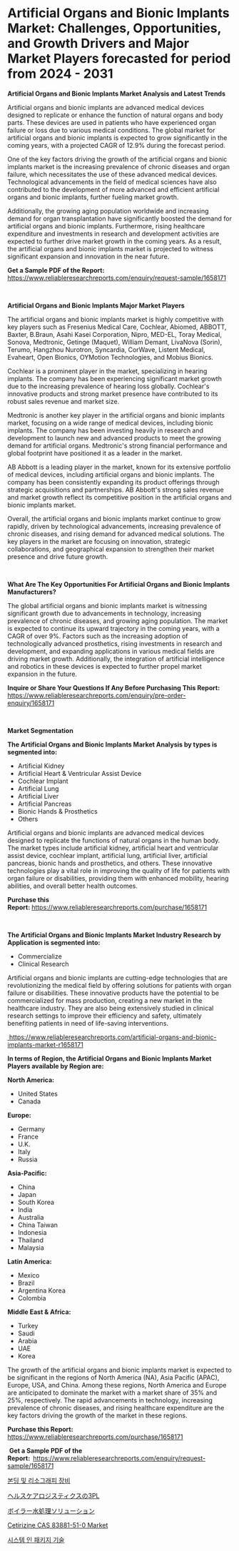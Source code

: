 <p><h1>Artificial Organs and Bionic Implants Market: Challenges, Opportunities, and Growth Drivers and Major Market Players forecasted for period from 2024 - 2031</h1></p><p><strong>Artificial Organs and Bionic Implants Market Analysis and Latest Trends</strong></p>
<p><p>Artificial organs and bionic implants are advanced medical devices designed to replicate or enhance the function of natural organs and body parts. These devices are used in patients who have experienced organ failure or loss due to various medical conditions. The global market for artificial organs and bionic implants is expected to grow significantly in the coming years, with a projected CAGR of 12.9% during the forecast period.</p><p>One of the key factors driving the growth of the artificial organs and bionic implants market is the increasing prevalence of chronic diseases and organ failure, which necessitates the use of these advanced medical devices. Technological advancements in the field of medical sciences have also contributed to the development of more advanced and efficient artificial organs and bionic implants, further fueling market growth.</p><p>Additionally, the growing aging population worldwide and increasing demand for organ transplantation have significantly boosted the demand for artificial organs and bionic implants. Furthermore, rising healthcare expenditure and investments in research and development activities are expected to further drive market growth in the coming years. As a result, the artificial organs and bionic implants market is projected to witness significant expansion and innovation in the near future.</p></p>
<p><strong>Get a Sample PDF of the Report:&nbsp;</strong> <a href="https://www.reliableresearchreports.com/enquiry/request-sample/1658171">https://www.reliableresearchreports.com/enquiry/request-sample/1658171</a></p>
<p>&nbsp;</p>
<p><strong>Artificial Organs and Bionic Implants Major Market Players</strong></p>
<p><p>The artificial organs and bionic implants market is highly competitive with key players such as Fresenius Medical Care, Cochlear, Abiomed, ABBOTT, Baxter, B.Braun, Asahi Kasei Corporation, Nipro, MED-EL, Toray Medical, Sonova, Medtronic, Getinge (Maquet), William Demant, LivaNova (Sorin), Terumo, Hangzhou Nurotron, Syncardia, CorWave, Listent Medical, Evaheart, Open Bionics, OYMotion Technologies, and Mobius Bionics.</p><p>Cochlear is a prominent player in the market, specializing in hearing implants. The company has been experiencing significant market growth due to the increasing prevalence of hearing loss globally. Cochlear's innovative products and strong market presence have contributed to its robust sales revenue and market size.</p><p>Medtronic is another key player in the artificial organs and bionic implants market, focusing on a wide range of medical devices, including bionic implants. The company has been investing heavily in research and development to launch new and advanced products to meet the growing demand for artificial organs. Medtronic's strong financial performance and global footprint have positioned it as a leader in the market.</p><p>AB Abbott is a leading player in the market, known for its extensive portfolio of medical devices, including artificial organs and bionic implants. The company has been consistently expanding its product offerings through strategic acquisitions and partnerships. AB Abbott's strong sales revenue and market growth reflect its competitive position in the artificial organs and bionic implants market.</p><p>Overall, the artificial organs and bionic implants market continue to grow rapidly, driven by technological advancements, increasing prevalence of chronic diseases, and rising demand for advanced medical solutions. The key players in the market are focusing on innovation, strategic collaborations, and geographical expansion to strengthen their market presence and drive future growth.</p></p>
<p>&nbsp;</p>
<p><strong>What Are The Key Opportunities For Artificial Organs and Bionic Implants Manufacturers?</strong></p>
<p><p>The global artificial organs and bionic implants market is witnessing significant growth due to advancements in technology, increasing prevalence of chronic diseases, and growing aging population. The market is expected to continue its upward trajectory in the coming years, with a CAGR of over 9%. Factors such as the increasing adoption of technologically advanced prosthetics, rising investments in research and development, and expanding applications in various medical fields are driving market growth. Additionally, the integration of artificial intelligence and robotics in these devices is expected to further propel market expansion in the future.</p></p>
<p><strong>Inquire or Share Your Questions If Any Before Purchasing This Report:</strong> <a href="https://www.reliableresearchreports.com/enquiry/pre-order-enquiry/1658171">https://www.reliableresearchreports.com/enquiry/pre-order-enquiry/1658171</a></p>
<p>&nbsp;</p>
<p><strong>Market Segmentation</strong></p>
<p><strong>The Artificial Organs and Bionic Implants Market Analysis by types is segmented into:</strong></p>
<p><ul><li>Artificial Kidney</li><li>Artificial Heart & Ventricular Assist Device</li><li>Cochlear Implant</li><li>Artificial Lung</li><li>Artificial Liver</li><li>Artificial Pancreas</li><li>Bionic Hands & Prosthetics</li><li>Others</li></ul></p>
<p><p>Artificial organs and bionic implants are advanced medical devices designed to replicate the functions of natural organs in the human body. The market types include artificial kidney, artificial heart and ventricular assist device, cochlear implant, artificial lung, artificial liver, artificial pancreas, bionic hands and prosthetics, and others. These innovative technologies play a vital role in improving the quality of life for patients with organ failure or disabilities, providing them with enhanced mobility, hearing abilities, and overall better health outcomes.</p></p>
<p><strong>Purchase this Report:&nbsp;</strong><a href="https://www.reliableresearchreports.com/purchase/1658171">https://www.reliableresearchreports.com/purchase/1658171</a></p>
<p>&nbsp;</p>
<p><strong>The Artificial Organs and Bionic Implants Market Industry Research by Application is segmented into:</strong></p>
<p><ul><li>Commercialize</li><li>Clinical Research</li></ul></p>
<p><p>Artificial organs and bionic implants are cutting-edge technologies that are revolutionizing the medical field by offering solutions for patients with organ failure or disabilities. These innovative products have the potential to be commercialized for mass production, creating a new market in the healthcare industry. They are also being extensively studied in clinical research settings to improve their efficiency and safety, ultimately benefiting patients in need of life-saving interventions.</p></p>
<p><a href="https://www.reliableresearchreports.com/artificial-organs-and-bionic-implants-market-r1658171">&nbsp;https://www.reliableresearchreports.com/artificial-organs-and-bionic-implants-market-r1658171</a></p>
<p><strong>In terms of Region, the Artificial Organs and Bionic Implants Market Players available by Region are:</strong></p>
<p>
    <p> <strong> North America: </strong>
        <ul>
            <li>United States</li>
            <li>Canada</li>
        </ul>
        </p> 
    <p> <strong> Europe: </strong>
        <ul>
            <li>Germany</li>
            <li>France</li>
            <li>U.K.</li>
            <li>Italy</li>
            <li>Russia</li>
        </ul>
        </p> 
    <p> <strong> Asia-Pacific: </strong>
        <ul>
            <li>China</li>
            <li>Japan</li>
            <li>South Korea</li>
            <li>India</li>
            <li>Australia</li>
            <li>China Taiwan</li>
            <li>Indonesia</li>
            <li>Thailand</li>
            <li>Malaysia</li>
        </ul>
        </p> 
    <p> <strong> Latin America: </strong>
        <ul>
            <li>Mexico</li>
            <li>Brazil</li>
            <li>Argentina Korea</li>
            <li>Colombia</li>
        </ul>
        </p> 
    <p> <strong> Middle East & Africa: </strong>
        <ul>
            <li>Turkey</li>
            <li>Saudi</li>
            <li>Arabia</li>
            <li>UAE</li>
            <li>Korea</li>
        </ul>
    </p>
    </p>
<p><p>The growth of the artificial organs and bionic implants market is expected to be significant in the regions of North America (NA), Asia Pacific (APAC), Europe, USA, and China. Among these regions, North America and Europe are anticipated to dominate the market with a market share of 35% and 25%, respectively. The rapid advancements in technology, increasing prevalence of chronic diseases, and rising healthcare expenditure are the key factors driving the growth of the market in these regions.</p></p>
<p><strong>Purchase this Report: </strong><a href="https://www.reliableresearchreports.com/purchase/1658171">https://www.reliableresearchreports.com/purchase/1658171</a></p>
<p>&nbsp;<strong>Get a Sample PDF of the Report:&nbsp;&nbsp;</strong><a href="https://www.reliableresearchreports.com/enquiry/request-sample/1658171">https://www.reliableresearchreports.com/enquiry/request-sample/1658171</a></p>
<p><strong></strong></p>
<p><p><a href="https://github.com/plelbej847484502/Market-Research-Report-List-2/blob/main/547821787420.md">본딩 및 리소그래피 장비</a></p><p><a href="https://github.com/CarlieShields/Market-Research-Report-List-1/blob/main/628520695764.md">ヘルスケアロジスティクスの3PL</a></p><p><a href="https://github.com/one-cool-chick/Market-Research-Report-List-1/blob/main/993881795763.md">ボイラー水処理ソリューション</a></p><p><a href="https://github.com/globismark/Market-Research-Report-List-3/blob/main/cetirizine-cas-83881-51-0-market.md">Cetirizine CAS 83881-51-0 Market</a></p><p><a href="https://github.com/AnthonyWratten/Market-Research-Report-List-1/blob/main/965846787418.md">시스템 인 패키지 기술</a></p></p>